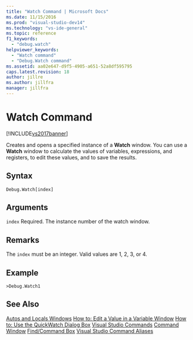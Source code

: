 ```yaml
---
title: "Watch Command | Microsoft Docs"
ms.date: 11/15/2016
ms.prod: "visual-studio-dev14"
ms.technology: "vs-ide-general"
ms.topic: reference
f1_keywords:
  - "debug.watch"
helpviewer_keywords:
  - "Watch command"
  - "Debug.Watch command"
ms.assetid: aa02e647-d9f5-4905-a651-52a8df595795
caps.latest.revision: 18
author: jillre
ms.author: jillfra
manager: jillfra
---
```

# Watch Command
[!INCLUDE[vs2017banner](../../includes/vs2017banner.md)]

Creates and opens a specified instance of a **Watch** window. You can use a **Watch** window to calculate the values of variables, expressions, and registers, to edit these values, and to save the results.

## Syntax

```
Debug.Watch[index]
```

## Arguments
 `index`
 Required. The instance number of the watch window.

## Remarks
 The `index` must be an integer. Valid values are 1, 2, 3, or 4.

## Example

```
>Debug.Watch1
```

## See Also
 [Autos and Locals Windows](../../debugger/autos-and-locals-windows.md)
 [How to: Edit a Value in a Variable Window](https://msdn.microsoft.com/library/36f464ab-c900-4c0b-9ab3-557b3d9cdab5)
 [How to: Use the QuickWatch Dialog Box](https://msdn.microsoft.com/library/ffaee1dd-e5ce-4ef2-9401-d28329398867)
 [Visual Studio Commands](../../ide/reference/visual-studio-commands.md)
 [Command Window](../../ide/reference/command-window.md)
 [Find/Command Box](../../ide/find-command-box.md)
 [Visual Studio Command Aliases](../../ide/reference/visual-studio-command-aliases.md)
